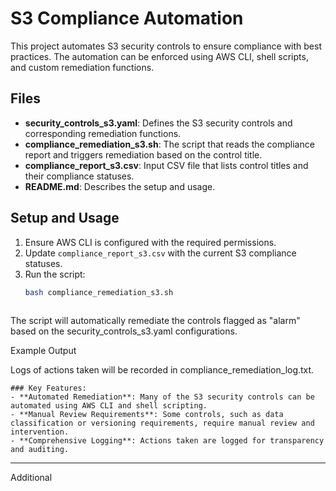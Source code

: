 # S3 Compliance Automation

This project automates S3 security controls to ensure compliance with best practices. The automation can be enforced using AWS CLI, shell scripts, and custom remediation functions.

## Files

- **security_controls_s3.yaml**: Defines the S3 security controls and corresponding remediation functions.
- **compliance_remediation_s3.sh**: The script that reads the compliance report and triggers remediation based on the control title.
- **compliance_report_s3.csv**: Input CSV file that lists control titles and their compliance statuses.
- **README.md**: Describes the setup and usage.

## Setup and Usage

1. Ensure AWS CLI is configured with the required permissions.
2. Update `compliance_report_s3.csv` with the current S3 compliance statuses.
3. Run the script:
   ```bash
   bash compliance_remediation_s3.sh
 
 The script will automatically remediate the controls flagged as "alarm" based on the security_controls_s3.yaml configurations.

Example Output

Logs of actions taken will be recorded in compliance_remediation_log.txt.
```
### Key Features:
- **Automated Remediation**: Many of the S3 security controls can be automated using AWS CLI and shell scripting.
- **Manual Review Requirements**: Some controls, such as data classification or versioning requirements, require manual review and intervention.
- **Comprehensive Logging**: Actions taken are logged for transparency and auditing.
```
---------------------------
Additional
